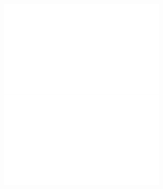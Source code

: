 ![](https://github.com/kissy2/github-stats/blob/master/generated/overview.svg)
![](https://github.com/kissy2/github-stats/blob/master/generated/languages.svg)
